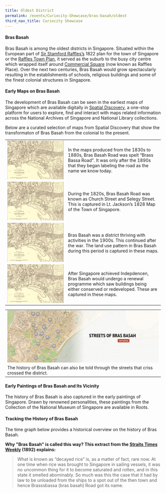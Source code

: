 ```yaml
---
title: Oldest District
permalink: /events/Curiocity-Showcase/bras-basah/oldest
third_nav_title: Curiocity Showcase
---
```

#### **Bras Basah**

Bras Basah is among the oldest districts in Singapore. Situated within the European part of [Sir Stamford Raffles’s](http://eresources.nlb.gov.sg/infopedia/articles/SIP_715_2004-12-15.html) 1822 plan for the town of Singapore or the [Raffles Town Plan](https://eresources.nlb.gov.sg/infopedia/articles/SIP_658_2005-01-07.html), it served as the suburb to the busy city centre which wrapped itself around [Commercial Square](https://eresources.nlb.gov.sg/infopedia/articles/SIP_864_2004-12-30.html) (now known as Raffles Place). Over the next two centuries, Bras Basah would grow spectacularly resulting in the establishments of schools, religious buildings and some of the finest colonial structures in Singapore.

#### **Early Maps on Bras Basah**

The development of Bras Basah can be seen in the earliest maps of Singapore which are available digitally in [Spatial Discovery](https://search.nlb.gov.sg/spatialdiscovery/), a one-stop platform for users to explore, find and interact with maps related information across the National Archives of Singapore and National Library collections.

Below are a curated selection of maps from Spatial Discovery that show the transformaton of Bras Basah from the colonial to the present.

|  |  | 
| -------- | -------- | 
| ![Alt text for image on Isomer site](/images/sample-bb-map-1830.png)| In the maps produced from the 1830s to 1880s, Bras Basah Road was spelt “Brass Bassa Road”. It was only after the 1890s that they began labeling the road as the name we know today.  | 
|![Alt text for image on Isomer site](/images/sample-bb-map-1830.png) | During the 1820s, Bras Basah Road was known as Church Street and Selegy Street. This is captured in Lt. Jackson’s 1828 Map of the Town of Singapore. | 
| ![Alt text for image on Isomer site](/images/sample-bb-map-1830.png) | Bras Basah was a district thriving with activities in the 1900s. This continued after the war. The land use pattern in Bras Basah during this period is captured in these maps. | 
| ![Alt text for image on Isomer site](/images/sample-bb-map-1830.png) | After Singapore achieved Indepdencen, Bras Basah would undergo a renewal programme which saw buildings being either conserved or redeveloped. These are captured in these maps. |



| |  
| -------- | 
| [![Alt text for image on Isomer site](/images/storymap-image-bras-basah-streets.png)](https://uploads.knightlab.com/storymapjs/04f5c05311b7e48aadefd0cdd269c308/brash-basah-its-streets/index.html) 
The history of Bras Basah can also be told through the streets that criss crossed the district. |
		


#### **Early Paintings of Bras Basah and Its Vicinity**

The history of Bras Basah is also captured in the early paintings of Singapore. Drawn by renowned personalities, these paintings from the Collection of the National Museum of Singapore are available in Roots.

#### **Tracking the History of Bras Basah**

The time graph below provides a historical overview on the history of Bras Basah.



**Why "Bras Basah" is called this way? This extract from the [Straits Times Weekly](http://eresources.nlb.gov.sg/newspapers/Digitised/Article/stweekly18920216-1.2.23) (1892) explains:**
	
> What is known as “decayed rice” is, as a matter of fact, rare now. At one time when rice was brought to Singapore in sailing vessels, it was no uncommon thing for it to become saturated and rotten, and in this state it smelled abominably. So much was this the case that it had by law to be unloaded from the ships to a spot out of the then town and hence Brasssbassa (bras basah) Road got its name.